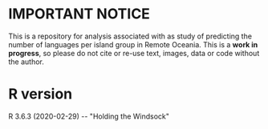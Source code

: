 # IMPORTANT NOTICE
This is a repository for analysis associated with as study of predicting the number of languages per island group in Remote Oceania. This is a **work in progress**, so please do not cite or re-use text, images, data or code without the author.

# R version
R 3.6.3 (2020-02-29) -- "Holding the Windsock"